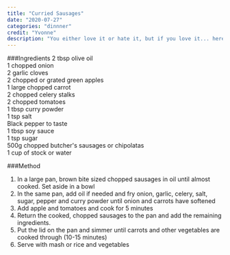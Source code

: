 ```yaml
---
title: "Curried Sausages"
date: "2020-07-27"
categories: "dinnner"
credit: "Yvonne"
description: "You either love it or hate it, but if you love it... here 'tis. Mum used to boil the snags before she used them; that is too much pot washing for my liking, just chop them up and brown them first in the pan you are going to cook the curry in"
---
```

###Ingredients
2 tbsp olive oil  
1 chopped onion  
2 garlic cloves  
2 chopped or grated green apples  
1 large chopped carrot  
2 chopped celery stalks  
2 chopped tomatoes  
1 tbsp curry powder  
1 tsp salt  
Black pepper to taste  
1 tbsp soy sauce  
1 tsp sugar  
500g chopped butcher's sausages or chipolatas  
1 cup of stock or water  

###Method
1. In a large pan, brown bite sized chopped sausages in oil until almost cooked. Set aside in a bowl
2. In the same pan, add oil if needed and fry onion, garlic, celery, salt, sugar, pepper and curry powder until onion and carrots have softened
3. Add apple and tomatoes and cook for 5 minutes
4. Return the cooked, chopped sausages to the pan and add the remaining ingredients.
5. Put the lid on the pan and simmer until carrots and other vegetables are cooked through (10-15 minutes)
6. Serve with mash or rice and vegetables
